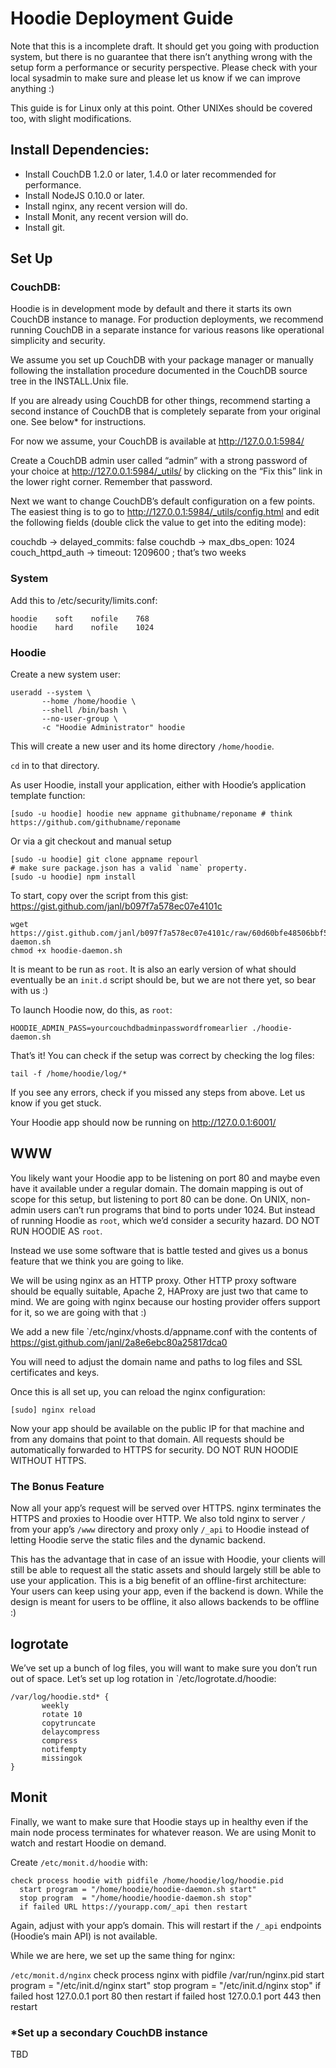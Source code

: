 # Hoodie Deployment Guide

Note that this is a incomplete draft. It should get you going with production system, but there is no guarantee that there isn’t anything wrong with the setup form a performance or security perspective. Please check with your local sysadmin to make sure and please let us know if we can improve anything :)

This guide is for Linux only at this point. Other UNIXes should be covered too, with slight modifications.

## Install Dependencies:

 - Install CouchDB 1.2.0 or later, 1.4.0 or later recommended for performance.
 - Install NodeJS 0.10.0 or later.
 - Install nginx, any recent version will do.
 - Install Monit, any recent version will do.
 - Install git.


## Set Up

### CouchDB:

Hoodie is in development mode by default and there it starts its own CouchDB instance to manage. For production deployments, we recommend running CouchDB in a separate instance for various reasons like operational simplicity and security.

We assume you set up CouchDB with your package manager or manually following the installation procedure documented in the CouchDB source tree in the INSTALL.Unix file.

If you are already using CouchDB for other things, recommend starting a second instance of CouchDB that is completely separate from your original one. See below* for instructions.

For now we assume, your CouchDB is available at http://127.0.0.1:5984/

Create a CouchDB admin user called “admin” with a strong password of your choice at http://127.0.0.1:5984/_utils/ by clicking on the “Fix this” link in the lower right corner. Remember that password.

Next we want to change CouchDB’s default configuration on a few points. The easiest thing is to go to http://127.0.0.1:5984/_utils/config.html and edit the following fields (double click the value to get into the editing mode):

couchdb -> delayed_commits: false
couchdb -> max_dbs_open: 1024
couch_httpd_auth -> timeout: 1209600 ; that’s two weeks

### System

Add this to /etc/security/limits.conf:

```
hoodie    soft    nofile    768
hoodie    hard    nofile    1024
```

### Hoodie

Create a new system user:

```
useradd --system \
       --home /home/hoodie \
       --shell /bin/bash \
       --no-user-group \
       -c "Hoodie Administrator" hoodie
```

This will create a new user and its home directory `/home/hoodie`.

`cd` in to that directory.

As user Hoodie, install your application, either with Hoodie’s application template function:

```
[sudo -u hoodie] hoodie new appname githubname/reponame # think https://github.com/githubname/reponame
```

Or via a git checkout and manual setup

```
[sudo -u hoodie] git clone appname repourl
# make sure package.json has a valid `name` property.
[sudo -u hoodie] npm install
```

To start, copy over the script from this gist: https://gist.github.com/janl/b097f7a578ec07e4101c

```
wget https://gist.github.com/janl/b097f7a578ec07e4101c/raw/60d60bfe48506bbf5fb79b564c132ea8fc626f00/hoodie-daemon.sh
chmod +x hoodie-daemon.sh
```

It is meant to be run as `root`. It is also an early version of what should eventually be an `init.d` script should be, but we are not there yet, so bear with us :)

To launch Hoodie now, do this, as `root`:

```
HOODIE_ADMIN_PASS=yourcouchdbadminpasswordfromearlier ./hoodie-daemon.sh
```

That’s it! You can check if the setup was correct by checking the log files:

```
tail -f /home/hoodie/log/*
```

If you see any errors, check if you missed any steps from above. Let us know if you get stuck.

Your Hoodie app should now be running on http://127.0.0.1:6001/


## WWW

You likely want your Hoodie app to be listening on port 80 and maybe even have it available under a regular domain. The domain mapping is out of scope for this setup, but listening to port 80 can be done. On UNIX, non-admin users can’t run programs that bind to ports under 1024. But instead of running Hoodie as `root`, which we’d consider a security hazard. DO NOT RUN HOODIE AS `root`.

Instead we use some software that is battle tested and gives us a bonus feature that we think you are going to like.

We will be using nginx as an HTTP proxy. Other HTTP proxy software should be equally suitable, Apache 2, HAProxy are just two that came to mind. We are going with nginx because our hosting provider offers support for it, so we are going with that :)

We add a new file `/etc/nginx/vhosts.d/appname.conf with the contents of https://gist.github.com/janl/2a8e6ebc80a25817dca0

You will need to adjust the domain name and paths to log files and SSL certificates and keys.

Once this is all set up, you can reload the nginx configuration:

```
[sudo] nginx reload
```

Now your app should be available on the public IP for that machine and from any domains that point to that domain. All requests should be automatically forwarded to HTTPS for security. DO NOT RUN HOODIE WITHOUT HTTPS.

### The Bonus Feature

Now all your app’s request will be served over HTTPS. nginx terminates the HTTPS and proxies to Hoodie over HTTP. We also told nginx to server `/` from your app’s `/www` directory and proxy only `/_api` to Hoodie instead of letting Hoodie serve the static files and the dynamic backend.

This has the advantage that in case of an issue with Hoodie, your clients will still be able to request all the static assets and should largely still be able to use your application. This is a big benefit of an offline-first architecture: Your users can keep using your app, even if the backend is down. While the design is meant for users to be offline, it also allows backends to be offline :)


## logrotate

We’ve set up a bunch of log files, you will want to make sure you don’t run out of space. Let’s set up log rotation in `/etc/logrotate.d/hoodie:

```
/var/log/hoodie.std* {
       weekly
       rotate 10
       copytruncate
       delaycompress
       compress
       notifempty
       missingok
}
```

## Monit

Finally, we want to make sure that Hoodie stays up in healthy even if the main node process terminates for whatever reason. We are using Monit to watch and restart Hoodie on demand.

Create `/etc/monit.d/hoodie` with:
```
check process hoodie with pidfile /home/hoodie/log/hoodie.pid
  start program = "/home/hoodie/hoodie-daemon.sh start"
  stop program  = "/home/hoodie/hoodie-daemon.sh stop"
  if failed URL https://yourapp.com/_api then restart
```

Again, adjust with your app’s domain. This will restart if the `/_api` endpoints (Hoodie’s main API) is not available.

While we are here, we set up the same thing for nginx:

`/etc/monit.d/nginx`
check process nginx with pidfile /var/run/nginx.pid
  start program = "/etc/init.d/nginx start"
  stop program  = "/etc/init.d/nginx stop"
  if failed host 127.0.0.1 port 80 then restart
  if failed host 127.0.0.1 port 443 then restart


### *Set up a secondary CouchDB instance

TBD
